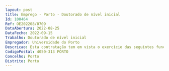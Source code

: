 ```yaml
--- 
layout: post
title: Emprego - Porto - Doutorado de nível inicial
Id: 100464
Ref: OE202208/0709
DataAbertura: 2022-08-25
DataFecho: 2022-09-15
Trabalho: Doutorado de nível inicial
Empregador: Universidade do Porto
Descricao: Esta contratação tem em vista o exercício das seguintes funções a)	Gestão de estudos clínicos para a indústria farmacêutica, biotecnológica e fabricantes de dispositivos médicos b)	Estabelecer a ponte entre o promotor, que contrata os serviços e os restantes atores envolvidos na realização do estudo clínico c)	Colaborar no desenvolvimento e a revisão de protocolos para ensaios, a adaptação da documentação necessária à legislação aplicável, obtendo as aprovações necessárias das comissões de ética em investigação clínica e das autoridades reguladoras, o design e a preparação dos cadernos de recolha de dados, a determinação da amostra, a seleção dos melhores investigadores e centros de pesquisa e a negociação final dos contratos d)	Monitorizar e controlar a conformidade com o protocolo e com os procedimentos estabelecidos para o desenrolar do estudoe)	Disponibilizar serviços para a gestão de dados, preparação de relatórios e controle e armazenamento da documentação
CodigoPostal: 4050-313 PORTO
Concelho: Porto
Distrito: Porto
--- 
```

